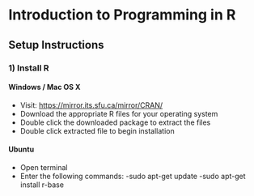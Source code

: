 # Introduction to Programming in R

## Setup Instructions

### 1) Install R

#### Windows / Mac OS X

- Visit: https://mirror.its.sfu.ca/mirror/CRAN/
- Download the appropriate R files for your operating system
- Double click the downloaded package to extract the files
- Double click extracted file to begin installation

#### Ubuntu

- Open terminal
- Enter the following commands:
  -sudo apt-get update
  -sudo apt-get install r-base


